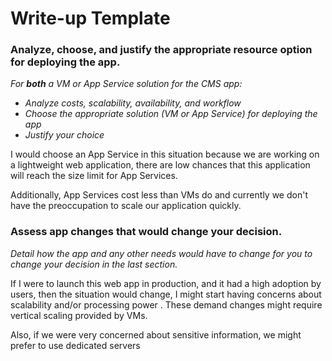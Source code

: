 # Write-up Template

### Analyze, choose, and justify the appropriate resource option for deploying the app.

*For **both** a VM or App Service solution for the CMS app:*
- *Analyze costs, scalability, availability, and workflow*
- *Choose the appropriate solution (VM or App Service) for deploying the app*
- *Justify your choice*

I would choose an App Service in this situation because we are working on a lightweight web
application, there are low chances that this application will reach the size limit for App Services.

Additionally, App Services cost less than VMs do and currently we don't have the preoccupation to
scale our application quickly.


### Assess app changes that would change your decision.

*Detail how the app and any other needs would have to change for you to change your decision in
the last section.* 

If I were to launch this web app in production, and it had a high adoption by users, then the
situation would change, I might start having concerns about scalability and/or processing power
. These demand changes might require vertical scaling provided by VMs.

Also, if we were very concerned about sensitive information, we might prefer to use dedicated
servers